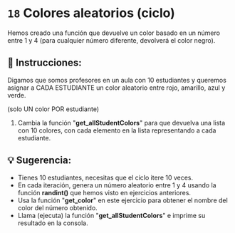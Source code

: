 # `18` Colores aleatorios (ciclo)

Hemos creado una función que devuelve un color basado en un número entre 1 y 4 (para cualquier número diferente, devolverá el color negro).

## 📝 Instrucciones:

Digamos que somos profesores en un aula con 10 estudiantes y queremos asignar a CADA ESTUDIANTE un color aleatorio entre rojo, amarillo, azul y verde.

(solo UN color POR estudiante)

1. Cambia la función "**get_allStudentColors**" para que devuelva una lista con 10 colores, con cada elemento en la lista representando a cada estudiante.

## 💡 Sugerencia:

- Tienes 10 estudiantes, necesitas que el ciclo itere 10 veces.
- En cada iteración, genera un número aleatorio entre 1 y 4 usando la función **randint()** que hemos visto en ejercicios anteriores.
- Usa la función "**get_color**" en este ejercicio para obtener el nombre del color del número obtenido.
- Llama (ejecuta) la función "**get_allStudentColors**" e imprime su resultado en la consola.

